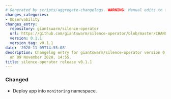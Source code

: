 ```yaml
---
# Generated by scripts/aggregate-changelogs. WARNING: Manual edits to this files will be overwritten.
changes_categories:
- Observability
changes_entry:
  repository: giantswarm/silence-operator
  url: https://github.com/giantswarm/silence-operator/blob/master/CHANGELOG.md#011---2020-11-09
  version: 0.1.1
  version_tag: v0.1.1
date: '2020-11-09T14:55:08'
description: Changelog entry for giantswarm/silence-operator version 0.1.1, published
  on 09 November 2020, 14:55.
title: silence-operator release v0.1.1
---
```


### Changed
- Deploy app into `monitoring` namespace.
